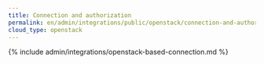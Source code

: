 ```yaml
---
title: Connection and authorization
permalink: en/admin/integrations/public/openstack/сonnection-and-authorization.html
cloud_type: openstack
---
```


{% include admin/integrations/openstack-based-connection.md %}
